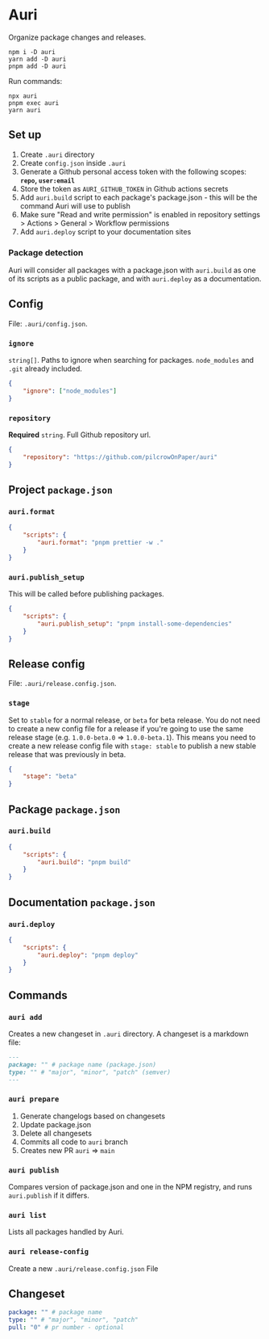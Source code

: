 # Auri

Organize package changes and releases.

```
npm i -D auri
yarn add -D auri
pnpm add -D auri
```

Run commands:

```
npx auri
pnpm exec auri
yarn auri
```

## Set up

1. Create `.auri` directory
2. Create `config.json` inside `.auri`
3. Generate a Github personal access token with the following scopes: **`repo`, `user:email`**
4. Store the token as `AURI_GITHUB_TOKEN` in Github actions secrets
5. Add `auri.build` script to each package's package.json - this will be the command Auri will use to publish
6. Make sure "Read and write permission" is enabled in repository settings > Actions > General > Workflow permissions
7. Add `auri.deploy` script to your documentation sites

### Package detection

Auri will consider all packages with a package.json with `auri.build` as one of its scripts as a public package, and with `auri.deploy` as a documentation.

## Config

File: `.auri/config.json`.

### `ignore`

`string[]`. Paths to ignore when searching for packages. `node_modules` and `.git` already included.

```json
{
	"ignore": ["node_modules"]
}
```

### `repository`

**Required** `string`. Full Github repository url.

```json
{
	"repository": "https://github.com/pilcrowOnPaper/auri"
}
```

## Project `package.json`

### `auri.format`

```json
{
	"scripts": {
		"auri.format": "pnpm prettier -w ."
	}
}
```

### `auri.publish_setup`

This will be called before publishing packages.

```json
{
	"scripts": {
		"auri.publish_setup": "pnpm install-some-dependencies"
	}
}
```

## Release config

File: `.auri/release.config.json`.

### `stage`

Set to `stable` for a normal release, or `beta` for beta release. You do not need to create a new config file for a release if you're going to use the same release stage (e.g. `1.0.0-beta.0` => `1.0.0-beta.1`). This means you need to create a new release config file with `stage: stable` to publish a new stable release that was previously in beta.

```json
{
	"stage": "beta"
}
```

## Package `package.json`

### `auri.build`

```json
{
	"scripts": {
		"auri.build": "pnpm build"
	}
}
```

## Documentation `package.json`

### `auri.deploy`

```json
{
	"scripts": {
		"auri.deploy": "pnpm deploy"
	}
}
```

## Commands

### `auri add`

Creates a new changeset in `.auri` directory. A changeset is a markdown file:

```md
---
package: "" # package name (package.json)
type: "" # "major", "minor", "patch" (semver)
---
```

### `auri prepare`

1. Generate changelogs based on changesets
2. Update package.json
3. Delete all changesets
4. Commits all code to `auri` branch
5. Creates new PR `auri` => `main`

### `auri publish`

Compares version of package.json and one in the NPM registry, and runs `auri.publish` if it differs.

### `auri list`

Lists all packages handled by Auri.

### `auri release-config`

Create a new `.auri/release.config.json` File

## Changeset

```yaml
package: "" # package name
type: "" # "major", "minor", "patch"
pull: "0" # pr number - optional
```
